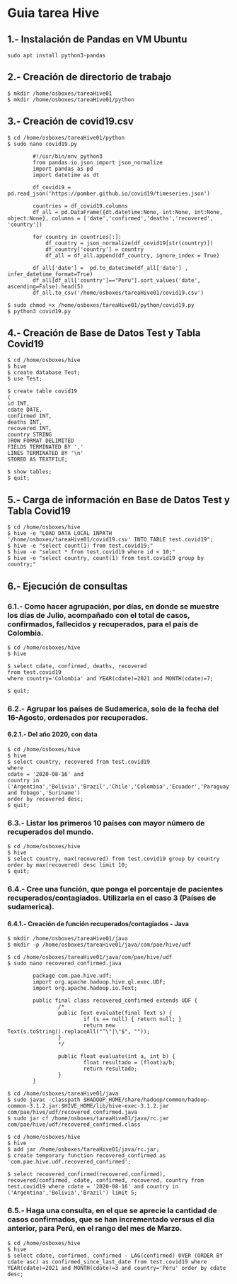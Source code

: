 # Guia tarea Hive

## 1.- Instalación de Pandas en VM Ubuntu
```
sudo apt install python3-pandas
```
## 2.- Creación de directorio de trabajo
```
$ mkdir /home/osboxes/tareaHive01
$ mkdir /home/osboxes/tareaHive01/python
```
## 3.- Creación de covid19.csv
```
$ cd /home/osboxes/tareaHive01/python
$ sudo nano covid19.py 

        #!/usr/bin/env python3
        from pandas.io.json import json_normalize
        import pandas as pd
        import datetime as dt

        df_covid19 = pd.read_json('https://pomber.github.io/covid19/timeseries.json')

        countries = df_covid19.columns
        df_all = pd.DataFrame({dt.datetime:None, int:None, int:None, object:None}, columns = ['date','confirmed','deaths','recovered', 'country'])

        for country in countries[:]:
            df_country = json_normalize(df_covid19[str(country)])
            df_country['country'] = country
            df_all = df_all.append(df_country, ignore_index = True)

        df_all['date'] =  pd.to_datetime(df_all['date'] , infer_datetime_format=True)
        df_all[df_all['country']=="Peru"].sort_values('date', ascending=False).head(5)
        df_all.to_csv('/home/osboxes/tareaHive01/covid19.csv')

$ sudo chmod +x /home/osboxes/tareaHive01/python/covid19.py
$ python3 covid19.py
```
## 4.- Creación de Base de Datos Test y Tabla Covid19
```
$ cd /home/osboxes/hive
$ hive
$ create database Test;
$ use Test;

$ create table covid19
( 
id INT,
cdate DATE,
confirmed INT,
deaths INT,
recovered INT,
country STRING
)ROW FORMAT DELIMITED
FIELDS TERMINATED BY ','
LINES TERMINATED BY '\n' 
STORED AS TEXTFILE;

$ show tables;
$ quit;
```
## 5.- Carga de información en Base de Datos Test y Tabla Covid19
```
$ cd /home/osboxes/hive
$ hive -e "LOAD DATA LOCAL INPATH '/home/osboxes/tareaHive01/covid19.csv' INTO TABLE test.covid19";
$ hive -e "select count(1) from test.covid19;"
$ hive -e "select * from test.covid19 where id < 10;"
$ hive -e "select country, count(1) from test.covid19 group by country;"
```
## 6.- Ejecución de consultas
### 6.1.- Como hacer agrupación, por días, en donde se muestre los días de Julio, acompañado con el total de casos, confirmados, fallecidos y recuperados, para el país de Colombia.
```
$ cd /home/osboxes/hive
$ hive

$ select cdate, confirmed, deaths, recovered 
from test.covid19 
where country='Colombia' and YEAR(cdate)=2021 and MONTH(cdate)=7;

$ quit;
```
### 6.2.- Agrupar los países de Sudamerica, solo de la fecha del 16-Agosto, ordenados por recuperados.
#### 6.2.1.- Del año 2020, con data 
```
$ cd /home/osboxes/hive
$ hive
$ select country, recovered from test.covid19 
where 
cdate = '2020-08-16' and 
country in ('Argentina','Bolivia','Brazil','Chile','Colombia','Ecuador','Paraguay','Peru','Uruguay','Venezuela','Trinidad and Tobago','Suriname')
order by recovered desc;
$ quit;
```
### 6.3.- Listar los primeros 10 países con mayor número de recuperados del mundo.
```
$ cd /home/osboxes/hive
$ hive
$ select country, max(recovered) from test.covid19 group by country order by max(recovered) desc limit 10;
$ quit;
```
### 6.4.- Cree una función, que ponga el porcentaje de pacientes recuperados/contagiados. Utilizarla en el caso 3 (Países de sudamerica).
#### 6.4.1.- Creación de función recuperados/contagiados - Java
```
$ mkdir /home/osboxes/tareaHive01/java
$ mkdir -p /home/osboxes/tareaHive01/java/com/pae/hive/udf 

$ cd /home/osboxes/tareaHive01/java/com/pae/hive/udf 
$ sudo nano recovered_confirmed.java

        package com.pae.hive.udf;
        import org.apache.hadoop.hive.ql.exec.UDF;
        import org.apache.hadoop.io.Text;

        public final class recovered_confirmed extends UDF {
                /*
                public Text evaluate(final Text s) {
                        if (s == null) { return null; }
                        return new Text(s.toString().replaceAll("^\"|\"$", ""));
                }
                */

                public float evaluate(int a, int b) { 
                        float resultado = (float)a/b;
                        return resultado; 
                } 
        }

$ cd /home/osboxes/tareaHive01/java
$ sudo javac -classpath $HADOOP_HOME/share/hadoop/common/hadoop-common-3.1.2.jar:$HIVE_HOME/lib/hive-exec-3.1.2.jar com/pae/hive/udf/recovered_confirmed.java
$ sudo jar cf /home/osboxes/tareaHive01/java/rc.jar com/pae/hive/udf/recovered_confirmed.class

$ cd /home/osboxes/hive
$ hive
$ add jar /home/osboxes/tareaHive01/java/rc.jar;
$ create temporary function recovered_confirmed as 'com.pae.hive.udf.recovered_confirmed';

$ select recovered_confirmed(recovered,confirmed), recovered/confirmed, cdate, confirmed, recovered, country from test.covid19 where cdate = '2020-08-16' and country in ('Argentina','Bolivia','Brazil') limit 5;
```
### 6.5.- Haga una consulta, en el que se aprecie la cantidad de casos confirmados, que se han incrementado versus el día anterior, para Perú, en el rango del mes de Marzo.
```
$ cd /home/osboxes/hive
$ hive
$ select cdate, confirmed, confirmed - LAG(confirmed) OVER (ORDER BY cdate asc) as confirmed_since_last_date from test.covid19 where YEAR(cdate)=2021 and MONTH(cdate)=3 and country='Peru' order by cdate desc;
```
